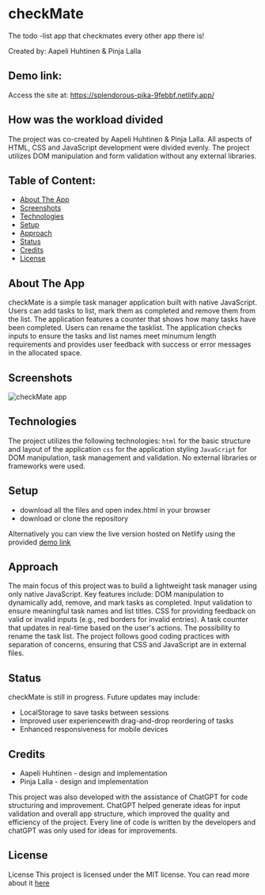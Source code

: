 # checkMate
The todo -list app that checkmates every other app there is! 

Created by: Aapeli Huhtinen & Pinja Lalla

## Demo link:
Access the site at: https://splendorous-pika-9febbf.netlify.app/

## How was the workload divided
The project was co-created by Aapeli Huhtinen & Pinja Lalla. All aspects of HTML, CSS and JavaScript development were divided evenly. The project utilizes DOM manipulation and form validation without any external libraries. 



## Table of Content:

- [About The App](#about-the-app)
- [Screenshots](#screenshots)
- [Technologies](#technologies)
- [Setup](#setup)
- [Approach](#approach)
- [Status](#status)
- [Credits](#credits)
- [License](#license)

## About The App
checkMate is a simple task manager application built with native JavaScript. Users can add tasks to list, mark them as completed and remove them from the list. The application features a counter that shows how many tasks have been completed. Users can rename the tasklist. The application checks inputs to ensure the tasks and list names meet minumum length requirements and provides user feedback with success or error messages in the allocated space.

## Screenshots
![checkMate app](https://i.imgur.com/9pu80Uf.png)

## Technologies

The project utilizes the following technologies: 
`html` for the basic structure and layout of the application
`css` for the application styling
`JavaScript` for DOM manipulation, task management and validation. No external libraries or frameworks were used.

## Setup
- download all the files and open index.html in your browser
- download or clone the repository

Alternatively you can view the live version hosted on Netlify using the provided [demo link](https://splendorous-pika-9febbf.netlify.app/)

## Approach
The main focus of this project was to build a lightweight task manager using only native JavaScript. Key features include: DOM manipulation to dynamically add, remove, and mark tasks as completed.
Input validation to ensure meaningful task names and list titles.
CSS for providing feedback on valid or invalid inputs (e.g., red borders for invalid entries).
A task counter that updates in real-time based on the user's actions.
The possibility to rename the task list.
The project follows good coding practices with separation of concerns, ensuring that CSS and JavaScript are in external files.

## Status
checkMate is still in progress. Future updates may include: 
- LocalStorage to save tasks between sessions
- Improved user experiencewith drag-and-drop reordering of tasks
- Enhanced responsiveness for mobile devices

## Credits
- Aapeli Huhtinen - design and implementation 
- Pinja Lalla - design and implementation

This project was also developed with the assistance of ChatGPT for code structuring and improvement. ChatGPT helped generate ideas for input validation and overall app structure, which improved the quality and efficiency of the project. Every line of code is written by the developers and chatGPT was only used for ideas for improvements.


## License
License
This project is licensed under the MIT license. You can read more about it [here](https://docs.github.com/en/communities/setting-up-your-project-for-healthy-contributions/adding-a-license-to-a-repository)
